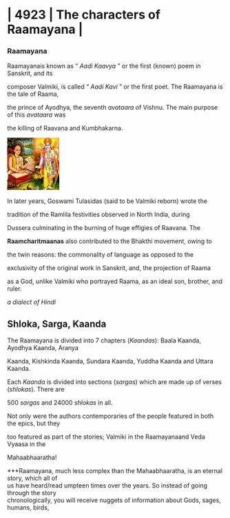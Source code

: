 #

# | 4923 | The characters of Raamayana     |

###  Raamayana        
Raamayanais known as “ *Aadi Kaavya* ” or the first (known) poem in Sanskrit, and its

composer Valmiki, is called “ *Aadi Kavi* ” or the first poet. The Raamayana is the tale of Raama,

the prince of Ayodhya, the seventh *avataara* of Vishnu. The main purpose of this *avataara* was

the killing of Raavana and Kumbhakarna.

![Image from page 1](images/img_01.png)

In later years, Goswami Tulasidas (said to be Valmiki reborn) wrote the


tradition of the Ramlila festivities observed in North India, during

Dussera culminating in the burning of huge effigies of Raavana. The

**Raamcharitmaanas** also contributed to the Bhakthi movement, owing to

the twin reasons: the commonality of language as opposed to the

exclusivity of the original work in Sanskrit, and, the projection of Raama

as a God, unlike Valmiki who portrayed Raama, as an ideal son, brother, and ruler.


*a dialect of Hindi*



## Shloka, Sarga, Kaanda

The Raamayana is divided into 7 chapters (*Kaandas*): Baala Kaanda, Ayodhya Kaanda, Aranya

Kaanda, Kishkinda Kaanda, Sundara Kaanda, Yuddha Kaanda and Uttara Kaanda.


Each *Kaanda* is divided into sections (*sargas*) which are made up of verses (*shlokas*). There are

500 *sargas* and 24000 *shlokas* in all.


Not only were the authors contemporaries of the people featured in both the epics, but they

too featured as part of the stories; Valmiki in the Raamayanaand Veda Vyaasa in the

Mahaabhaaratha!


***Raamayana, much less complex than the Mahaabhaaratha, is an eternal story, which all of  
us have heard/read umpteen times over the years. So instead of going through the story  
chronologically, you will receive nuggets of information about Gods, sages, humans, birds,  